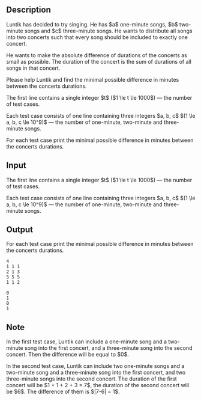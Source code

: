 ## Description

<div><p>Luntik has decided to try singing. He has $a$ one-minute songs, $b$ two-minute songs and $c$ three-minute songs. He wants to distribute all songs into two concerts such that every song should be included to exactly one concert.</p><p>He wants to make the absolute difference of durations of the concerts as small as possible. The duration of the concert is the sum of durations of all songs in that concert.</p><p>Please help Luntik and find the minimal possible difference in minutes between the concerts durations.</p></div><div class="input-specification"><p>The first line contains a single integer $t$ ($1 \le t \le 1000$)&nbsp;— the number of test cases.</p><p>Each test case consists of one line containing three integers $a, b, c$ $(1 \le a, b, c \le 10^9)$&nbsp;— the number of one-minute, two-minute and three-minute songs.</p></div><div class="output-specification"><p>For each test case print the minimal possible difference in minutes between the concerts durations.</p></div>

## Input

<p>The first line contains a single integer $t$ ($1 \le t \le 1000$)&nbsp;— the number of test cases.</p><p>Each test case consists of one line containing three integers $a, b, c$ $(1 \le a, b, c \le 10^9)$&nbsp;— the number of one-minute, two-minute and three-minute songs.</p>

## Output

<p>For each test case print the minimal possible difference in minutes between the concerts durations.</p>





```input1
4
1 1 1
2 1 3
5 5 5
1 1 2
```




```output1
0
1
0
1
```



## Note

<p>In the first test case, Luntik can include a one-minute song and a two-minute song into the first concert, and a three-minute song into the second concert. Then the difference will be equal to $0$.</p><p>In the second test case, Luntik can include two one-minute songs and a two-minute song and a three-minute song into the first concert, and two three-minute songs into the second concert. The duration of the first concert will be $1 + 1 + 2 + 3 = 7$, the duration of the second concert will be $6$. The difference of them is $|7-6| = 1$.</p>
